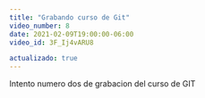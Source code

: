 ```yaml
---
title: "Grabando curso de Git"
video_number: 8
date: 2021-02-09T19:00:00-06:00
video_id: 3F_Ij4vARU8

actualizado: true
---
```


Intento numero dos de grabacion del curso de GIT
